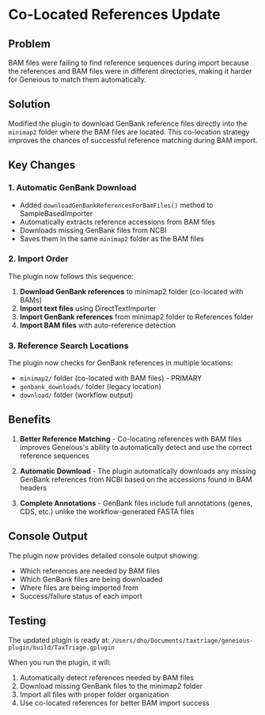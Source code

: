 # Co-Located References Update

## Problem
BAM files were failing to find reference sequences during import because the references and BAM files were in different directories, making it harder for Geneious to match them automatically.

## Solution
Modified the plugin to download GenBank reference files directly into the `minimap2` folder where the BAM files are located. This co-location strategy improves the chances of successful reference matching during BAM import.

## Key Changes

### 1. Automatic GenBank Download
- Added `downloadGenBankReferencesForBamFiles()` method to SampleBasedImporter
- Automatically extracts reference accessions from BAM files
- Downloads missing GenBank files from NCBI
- Saves them in the same `minimap2` folder as the BAM files

### 2. Import Order
The plugin now follows this sequence:
1. **Download GenBank references** to minimap2 folder (co-located with BAMs)
2. **Import text files** using DirectTextImporter
3. **Import GenBank references** from minimap2 folder to References folder
4. **Import BAM files** with auto-reference detection

### 3. Reference Search Locations
The plugin now checks for GenBank references in multiple locations:
- `minimap2/` folder (co-located with BAM files) - PRIMARY
- `genbank_downloads/` folder (legacy location)
- `download/` folder (workflow output)

## Benefits

1. **Better Reference Matching** - Co-locating references with BAM files improves Geneious's ability to automatically detect and use the correct reference sequences

2. **Automatic Download** - The plugin automatically downloads any missing GenBank references from NCBI based on the accessions found in BAM headers

3. **Complete Annotations** - GenBank files include full annotations (genes, CDS, etc.) unlike the workflow-generated FASTA files

## Console Output
The plugin now provides detailed console output showing:
- Which references are needed by BAM files
- Which GenBank files are being downloaded
- Where files are being imported from
- Success/failure status of each import

## Testing
The updated plugin is ready at:
`/Users/dho/Documents/taxtriage/geneious-plugin/build/TaxTriage.gplugin`

When you run the plugin, it will:
1. Automatically detect references needed by BAM files
2. Download missing GenBank files to the minimap2 folder
3. Import all files with proper folder organization
4. Use co-located references for better BAM import success